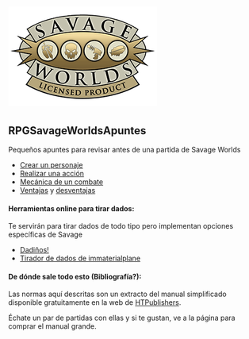 # ![Savage Worlds!](img/SW_LOGO_LP_2018.png)

## RPGSavageWorldsApuntes
Pequeños apuntes para revisar antes de una partida de Savage Worlds

- [Crear un personaje](creacionpjsw.md)
- [Realizar una acción](acciones.md)
- [Mecánica de un combate](combate.md)
- [Ventajas](ventajas.md) y [desventajas](desventajas.md)

#### Herramientas online para tirar dados:

Te servirán para tirar dados de todo tipo pero implementan opciones específicas de Savage

- [Dadiños!](https://dados.tr4ck.net/#!/board)
- [Tirador de dados de immaterialplane](https://immaterialplane.com/apps/swdr/)

#### De dónde sale todo esto (Bibliografía?):

Las normas aquí descritas son un extracto del manual simplificado disponible gratuitamente en la web de [HTPublishers](https://htpublishers.es/). 

Échate un par de partidas con ellas y si te gustan, ve a la página para comprar el manual grande.
